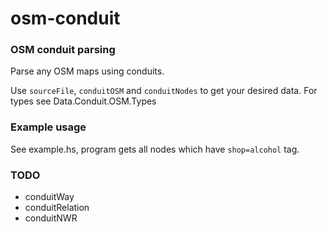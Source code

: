 # osm-conduit

### OSM conduit parsing
Parse any OSM maps using conduits.

Use `sourceFile`, `conduitOSM` and `conduitNodes` to get your desired data.
For types see Data.Conduit.OSM.Types

### Example usage
See example.hs, program gets all nodes which have `shop=alcohol` tag.

### TODO
- conduitWay
- conduitRelation
- conduitNWR
